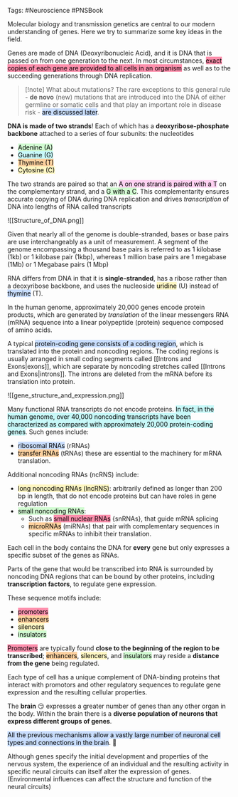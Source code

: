 Tags: #Neuroscience #PNSBook 

Molecular biology and transmission genetics are central to our modern understanding of genes. Here we try to summarize some key ideas in the field.

Genes are made of DNA (Deoxyribonucleic Acid), and it is DNA that is passed on from one generation to the next. In most circumstances, <mark style="background: #FF5582A6;">exact copies of each gene are provided to all cells in an organism</mark> as well as to the succeeding generations through DNA replication.

>[!note] What about mutations?
>The rare exceptions to this general rule - **de novo** (new) mutations that are introduced into the DNA of either germline or somatic cells and that play an important role in disease risk - <mark style="background: #ADCCFFA6;">are discussed later</mark>.

**DNA is made of two strands**! Each of which has a **deoxyribose-phosphate backbone** attached to a series of four subunits: the nucleotides 
* <mark style="background: #BBFABBA6;">Adenine (A)</mark>
* <mark style="background: #ABF7F7A6;">Guanine (G)</mark>
* <mark style="background: #FFB86CA6;">Thymine (T)</mark>
* <mark style="background: #FFF3A3A6;">Cytosine (C)</mark>

The two strands are paired so that an <mark style="background: #FFB8EBA6;">A on one strand is paired with a T</mark> on the complementary strand, and a <mark style="background: #BBFABBA6;">G with a C</mark>. This complementarity ensures accurate copying of DNA during DNA replication and drives _transcription_ of DNA into lengths of RNA called transcripts

![[Structure_of_DNA.png]]

Given that nearly all of the genome is double-stranded, bases or base pairs are use interchangeably as a unit of measurement. A segment of the genome encompassing a thousand base pairs is referred to as 1 kilobase (1kb) or 1 kilobase pair (1kbp), whereas 1 million base pairs are 1 megabase (1Mb) or 1 Megabase pairs (1 Mbp)

RNA  differs from DNA in that it is **single-stranded**, has a ribose rather than a deoxyribose backbone, and uses the nucleoside <mark style="background: #FFF3A3A6;">uridine</mark> (U) instead of <mark style="background: #ADCCFFA6;">thymine</mark> (T).

In the human genome, approximately 20,000 genes encode protein products, which are generated by _translation_ of the linear messengers RNA (mRNA) sequence into a linear polypeptide (protein) sequence composed of amino acids.

A typical <mark style="background: #ADCCFFA6;">protein-coding gene consists of a coding region</mark>, which is translated into the protein and noncoding regions. The coding regions is usually arranged in small coding segments called [[Introns and Exons|exons]], which are separate by noncoding stretches called [[Introns and Exons|introns]]. The introns are deleted from the mRNA before its translation into protein.  

![[gene_structure_and_expression.png]]

Many functional RNA transcripts do not encode proteins. <mark style="background: #ABF7F7A6;">In fact, in the human genome, over 40,000 noncoding transcripts have been characterized as compared with approximately 20,000 protein-coding genes</mark>. Such genes include:
* <mark style="background: #ADCCFFA6;">ribosomal RNAs</mark> (rRNAs)
* <mark style="background: #FFB86CA6;">transfer RNAs</mark> (tRNAs)
these are essential to the machinery for mRNA translation.

Additional noncoding RNAs (ncRNS) include:
* <mark style="background: #FFF3A3A6;">long noncoding RNAs (lncRNS)</mark>: arbitrarily defined as longer than 200 bp in length, that do not encode proteins but can have roles in gene regulation
* <mark style="background: #BBFABBA6;">small noncoding RNAs</mark>: 
	* Such as <mark style="background: #FF5582A6;">small nuclear RNAs</mark> {snRNAs}, that guide mRNA splicing
	* <mark style="background: #FFB86CA6;">microRNAs</mark> (miRNAs) that pair with complementary sequences in specific mRNAs to inhibit their translation.

Each cell in the body contains the DNA for **every** gene but only expresses a specific subset of the genes as RNAs.

Parts of the gene that would be transcribed into RNA is surrounded by noncoding DNA regions that can be bound by other proteins, including **transcription factors**, to regulate gene expression.

These sequence motifs include:
* <mark style="background: #FF5582A6;">promoters</mark>
* <mark style="background: #FFB86CA6;">enhancers</mark>
* <mark style="background: #FFF3A3A6;">silencers</mark>
* <mark style="background: #BBFABBA6;">insulators</mark>

<mark style="background: #FF5582A6;">Promoters</mark> are typically found **close to the beginning of the region to be transcribed**; <mark style="background: #FFB86CA6;">enhancers</mark>, <mark style="background: #FFF3A3A6;">silencers</mark>, and <mark style="background: #BBFABBA6;">insulators</mark> may reside a **distance from the gene** being regulated.

Each type of cell has a unique complement of DNA-binding proteins that interact with promotors and other regulatory sequences to regulate gene expression and the resulting cellular properties.

The **brain** 😏 expresses a greater number of genes than any other organ in the body. Within the brain there is a **diverse population of neurons that express different groups of genes**.

<mark style="background: #ADCCFFA6;">All the previous mechanisms allow a vastly large number of neuronal cell types and connections in the brain</mark>. 🤯

Although genes specify the initial development and properties of the nervous system, the experience of an individual and the resulting activity in specific neural circuits can itself alter the expression of genes. (Environmental influences can affect the structure and function of the neural circuits)